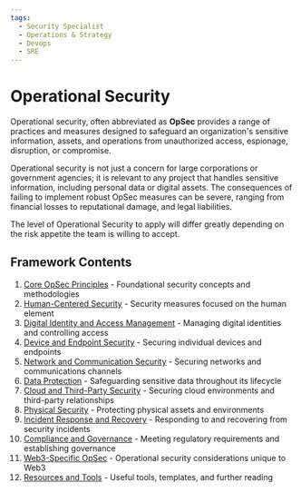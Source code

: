 ```yaml
---
tags:
  - Security Specialist
  - Operations & Strategy
  - Devops
  - SRE
---
```


# Operational Security

Operational security, often abbreviated as **OpSec** provides a range of practices and measures designed to safeguard an organization's sensitive information, assets, and operations from unauthorized access, espionage, disruption, or compromise.

Operational security is not just a concern for large corporations or government agencies; it is relevant to any project that handles sensitive information, including personal data or digital assets. The consequences of failing to implement robust OpSec measures can be severe, ranging from financial losses to reputational damage, and legal liabilities.

The level of Operational Security to apply will differ greatly depending on the risk appetite the team is willing to accept.

## Framework Contents

1. [Core OpSec Principles](./core-opsec-principles.md) - Foundational security concepts and methodologies
2. [Human-Centered Security](./human-centered-security/README.md) - Security measures focused on the human element
3. [Digital Identity and Access Management](./digital-identity-access/README.md) - Managing digital identities and controlling access
4. [Device and Endpoint Security](./device-endpoint-security/README.md) - Securing individual devices and endpoints
5. [Network and Communication Security](./network-communication/README.md) - Securing networks and communications channels
6. [Data Protection](./data-protection/README.md) - Safeguarding sensitive data throughout its lifecycle
7. [Cloud and Third-Party Security](./cloud-third-party/README.md) - Securing cloud environments and third-party relationships
8. [Physical Security](./physical-security/README.md) - Protecting physical assets and environments
9. [Incident Response and Recovery](./incident-response-recovery.md) - Responding to and recovering from security incidents
10. [Compliance and Governance](./compliance-governance.md) - Meeting regulatory requirements and establishing governance
11. [Web3-Specific OpSec](./web3-specific-opsec/README.md) - Operational security considerations unique to Web3
12. [Resources and Tools](./resources-tools.md) - Useful tools, templates, and further reading
